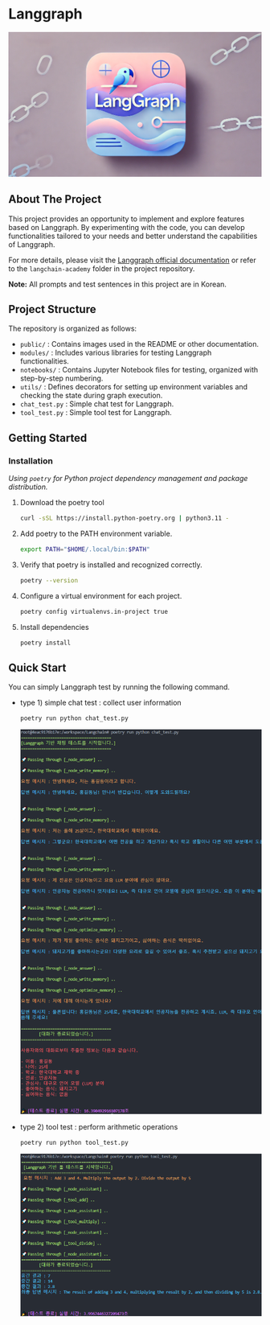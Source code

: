 
# Langgraph

<img src="./public/langgraph.png" alt="made by DALL-E" width="600">


## About The Project

This project provides an opportunity to implement and explore features based on Langgraph. By experimenting with the code, you can develop functionalities tailored to your needs and better understand the capabilities of Langgraph.

For more details, please visit the [Langgraph official documentation](https://www.langchain.com/langgraph) or refer to the `langchain-academy` folder in the project repository.

**Note:** All prompts and test sentences in this project are in Korean.

## Project Structure

The repository is organized as follows:

- `public/` : Contains images used in the README or other documentation.
- `modules/` : Includes various libraries for testing Langgraph functionalities.
- `notebooks/` : Contains Jupyter Notebook files for testing, organized with step-by-step numbering.
- `utils/` : Defines decorators for setting up environment variables and checking the state during graph execution.
- `chat_test.py` : Simple chat test for Langgraph.
- `tool_test.py` : Simple tool test for Langgraph.

## Getting Started

### Installation
_Using `poetry` for Python project dependency management and package distribution._

1. Download the poetry tool
    ```bash
    curl -sSL https://install.python-poetry.org | python3.11 -
    ```

2. Add poetry to the PATH environment variable.

    ```bash
    export PATH="$HOME/.local/bin:$PATH"
    ```

3. Verify that poetry is installed and recognized correctly.

    ```bash
    poetry --version
    ```

4. Configure a virtual environment for each project.

    ```bash
    poetry config virtualenvs.in-project true
    ```

5. Install dependencies

    ```bash
    poetry install
    ```

## Quick Start

You can simply Langgraph test by running the following command.

- type 1) simple chat test : collect user information

    ```bash
    poetry run python chat_test.py
    ```

    ![chat_test](./public/chat_test.png)

- type 2) tool test : perform arithmetic operations

    ```bash
    poetry run python tool_test.py
    ```

    ![tool_test](./public/tool_test.png)
